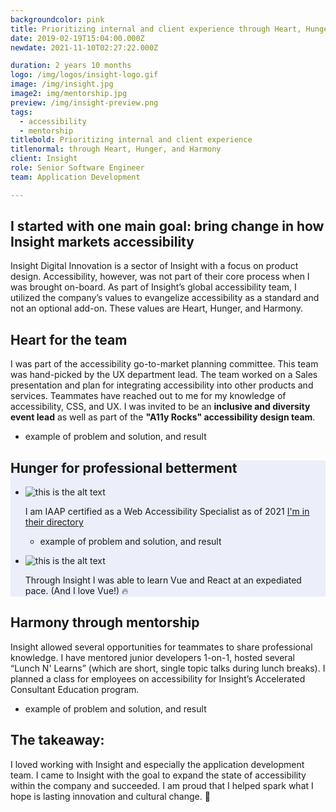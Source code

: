 ```yaml
---
backgroundcolor: pink
title: Prioritizing internal and client experience through Heart, Hunger, and Harmony
date: 2019-02-19T15:04:00.000Z
newdate: 2021-11-10T02:27:22.000Z

duration: 2 years 10 months
logo: /img/logos/insight-logo.gif
image: /img/insight.jpg
image2: img/mentorship.jpg
preview: /img/insight-preview.png
tags:
  - accessibility
  - mentorship
titlebold: Prioritizing internal and client experience  
titlenormal: through Heart, Hunger, and Harmony
client: Insight 
role: Senior Software Engineer
team: Application Development

---
```


<section>

<div class="inner-wrap content mini">

<div class="first"></div>

<div class="div2"> 

## I started with one main goal: bring change in how Insight markets accessibility
Insight Digital Innovation is a sector of Insight with a focus on product design. Accessibility, however, was not part of their core process when I was brought on-board. As part of Insight’s global accessibility team, I utilized the company’s values to evangelize accessibility as a standard and not an optional add-on. These values are Heart, Hunger, and Harmony.

</div>

</section>

<section>

## Heart for the team
I was part of the accessibility go-to-market planning committee. This team was hand-picked by the UX department lead. The team worked on a Sales presentation and plan for integrating accessibility into other products and services. Teammates have reached out to me for my knowledge of accessibility, CSS, and UX. I was invited to be an **inclusive and diversity event lead** as well as part of the **"A11y Rocks" accessibility design team**.

- example of problem and solution, and result

</section>


<section style="background-color: #ECEFF9">

## Hunger for professional betterment
<ul class="parent3">
<li class="div--1">
<div class="subparent3">
<div class="subdiv--1"> 

![this is the alt text](/img/accessibility.png "Title is optional")

</div>
<div class="subdiv--2">

I am IAAP certified as a Web Accessibility Specialist as of 2021 [I'm in their directory](post/brewing-chemex/#comparing-the-results)

</div>

- example of problem and solution, and result

</div>
</li>
<li class="div--2"> 
  <div class="subparent3">
  <div class="subdiv--1" style="mix-blend-mode: darken;">

  ![this is the alt text](/img/vue-react.png "Title is optional")

  </div>
  <div class="subdiv--2">

  Through Insight I was able to learn 
  Vue and React at an expediated pace. 
  (And I love Vue!) 🔥

  </div>
  </div> <!--//subparent3 -->
</li> <!--//div--2 -->
</ul>
</section>

<section> 

## Harmony through mentorship
Insight allowed several opportunities for teammates to share professional knowledge. I have mentored junior developers 1-on-1, hosted several “Lunch N' Learns” (which are short, single topic talks during lunch breaks). I planned a class for employees on accessibility for Insight’s Accelerated Consultant Education program.

- example of problem and solution, and result

<!-- 
![this is the alt text](/img/mentorship.jpg "Title is optional") -->

</section>

<section id="final" class="takeaway fullwidth">

<div class="inner-wrap">

## The takeaway:  
I loved working with Insight and especially the application development team. I came to Insight with the goal to expand the state of accessibility within the company and succeeded. I am proud that I 
helped spark what I hope is lasting innovation and cultural change. 🤟

</div>

</section>